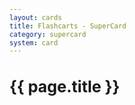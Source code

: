 ```yaml
---
layout: cards
title: Flashcarts - SuperCard
category: supercard
system: card
---
```


# {{ page.title }}